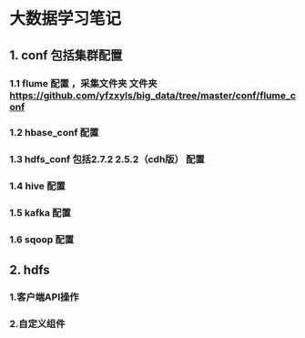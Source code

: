 # 大数据学习笔记

## 1. conf 包括集群配置

### 1.1 flume 配置 ，采集文件夹 文件夹 <https://github.com/yfzxyls/big_data/tree/master/conf/flume_conf>

### 1.2  hbase_conf 配置

### 1.3 hdfs_conf 包括2.7.2  2.5.2（cdh版）  配置

### 1.4 hive 配置

### 1.5 kafka 配置
   
### 1.6 sqoop 配置

## 2. hdfs
 
### 1.客户端API操作

### 2.自定义组件
